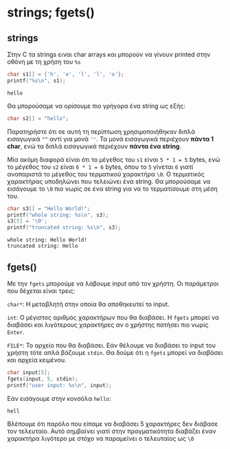 # strings; fgets()
## strings
Στην C τα strings ειναι char arrays και μπορούν να γίνουν printed στην οθόνη με
τη χρήση του `%s`
```c
char s1[] = {'h', 'e', 'l', 'l', 'o'};
printf("%s\n", s1);
```
```
hello
```
Θα μπορούσαμε να ορίσουμε πιο γρήγορα ένα string ως εξής:
```c
char s2[] = "hello";
```
Παρατηρήστε ότι σε αυτή τη περίπτωση χρησιμοποιήθηκαν διπλά εισαγωγικά `""`
αντί για μονά `''`. Τα μονά εισαγωγικά περιέχουν **πάντα 1 char**, ενώ τα
διπλά εισαγωγικά περιέχουν **πάντα ένα string**.

Μία ακόμη διαφορά είναι ότι το μέγεθος του `s1` είναι `5 * 1 = 5` bytes, ενώ το
μέγεθος του `s2` είναι `6 * 1 = 6` bytes, όπου το `5` γίνεται `6` γιατί
αναπαριστά το μέγεθος του τερματικού χαρακτήρα `\0`. Ο τερματικός χαρακτήρας
υποδηλώνει που τελειώνει ένα string. Θα μπορούσαμε να εισάγουμε το `\0` πιο
νωρίς σε ένα string για να το τερματίσουμε στη μέση του.
```c
char s3[] = "Hello World!";
printf("whole string: %s\n", s3);
s3[5] = '\0';
printf("truncated string: %s\n", s3);
```
```
whole string: Hello World!
truncated string: Hello
```
## fgets()
Με την `fgets` μπορούμε να λάβουμε input από τον χρήστη. Οι παράμετροι που
δέχεται είναι τρεις:

`char*`: Η μεταβλητή στην οποία θα αποθηκευτεί το input.

`int`: Ο μέγιστος αριθμός χαρακτήρων που θα διαβάσει. Η `fgets` μπορεί να
διαβάσει και λιγότερους χαρακτήρες αν ο χρήστης πατήσει πιο νωρίς `Enter`.

`FILE*`: Το αρχείο που θα διαβάσει. Εάν θέλουμε να διαβάσει το input του χρήστη
τότε απλά βάζουμε `stdin`. Θα δούμε ότι η `fgets` μπορεί να διαβάσει και αρχεία
κειμένου.
```c
char input[5];
fgets(input, 5, stdin);
printf("user input: %s\n", input);
```
Εάν εισάγουμε στην κονσόλα `hello`:
```
hell
```
Βλέπουμε ότι παρόλο που είπαμε να διαβάσει 5 χαρακτήρες δεν διάβασε τον
τελευταίο. Αυτό σημβαίνει γιατί στην πραγματικότητα διαβάζει έναν χαρακτήρα
λιγότερο με στόχο να παραμείνει ο τελευταίος ως `\0` 
